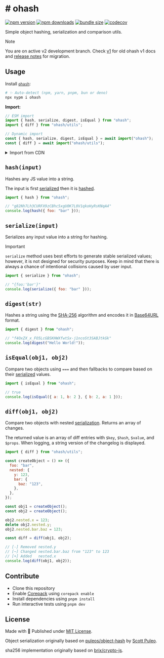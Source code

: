 # #️ ohash

<!-- automd:badges bundlephobia codecov -->

[![npm version](https://img.shields.io/npm/v/ohash)](https://npmjs.com/package/ohash)
[![npm downloads](https://img.shields.io/npm/dm/ohash)](https://npm.chart.dev/ohash)
[![bundle size](https://img.shields.io/bundlephobia/minzip/ohash)](https://bundlephobia.com/package/ohash)
[![codecov](https://img.shields.io/codecov/c/gh/unjs/ohash)](https://codecov.io/gh/unjs/ohash)

<!-- /automd -->

Simple object hashing, serialization and comparison utils.

> [!NOTE]
> You are on active v2 development branch. Check [v1](https://github.com/unjs/ohash/tree/v1) for old ohash v1 docs and [release notes](https://github.com/unjs/ohash/releases/tag/v2.0.1) for migration.

## Usage

Install [`ohash`](https://www.npmjs.com/package/ohash):

```sh
# ✨ Auto-detect (npm, yarn, pnpm, bun or deno)
npx nypm i ohash
```

**Import:**

```js
// ESM import
import { hash, serialize, digest, isEqual } from "ohash";
import { diff } from "ohash/utils";

// Dynamic import
const { hash, serialize, digest, isEqual } = await import("ohash");
const { diff } = await import("ohash/utils");
```

<details>
  <summary>Import from CDN</summary>

```js
import { hash, serialize, digest, isEqual } from "https://esm.sh/ohash";
import { diff } from "https://esm.sh/ohash/utils";

// Dynamic import
const { hash, serialize, digest, isEqual } = await import(
  "https://esm.sh/ohash"
);
const { diff } = await import("https://esm.sh/ohash/utils");
```

</details>

## `hash(input)`

Hashes any JS value into a string.

The input is first [serialized](#serializeinput) then it is [hashed](#digeststr).

```js
import { hash } from "ohash";

// "g82Nh7Lh3CURFX9zCBhc5xgU0K7L0V1qkoHyRsKNqA4"
console.log(hash({ foo: "bar" }));
```

## `serialize(input)`

Serializes any input value into a string for hashing.

> [!IMPORTANT]
> `serialize` method uses best efforts to generate stable serialized values; however, it is not designed for security purposes. Keep in mind that there is always a chance of intentional collisions caused by user input.

```js
import { serialize } from "ohash";

// "{foo:'bar'}"
console.log(serialize({ foo: "bar" }));
```

## `digest(str)`

Hashes a string using the [SHA-256](https://en.wikipedia.org/wiki/SHA-2) algorithm and encodes it in [Base64URL](https://base64.guru/standards/base64url) format.

```ts
import { digest } from "ohash";

// "f4OxZX_x_FO5LcGBSKHWXfwtSx-j1ncoSt3SABJtkGk"
console.log(digest("Hello World!"));
```

## `isEqual(obj1, obj2)`

Compare two objects using `===` and then fallbacks to compare based on their [serialized](#serializeinput) values.

```js
import { isEqual } from "ohash";

// true
console.log(isEqual({ a: 1, b: 2 }, { b: 2, a: 1 }));
```

## `diff(obj1, obj2)`

Compare two objects with nested [serialization](#serializeinput-options). Returns an array of changes.

The returned value is an array of diff entries with `$key`, `$hash`, `$value`, and `$props`. When logging, a string version of the changelog is displayed.

```js
import { diff } from "ohash/utils";

const createObject = () => ({
  foo: "bar",
  nested: {
    y: 123,
    bar: {
      baz: "123",
    },
  },
});

const obj1 = createObject();
const obj2 = createObject();

obj2.nested.x = 123;
delete obj2.nested.y;
obj2.nested.bar.baz = 123;

const diff = diff(obj1, obj2);

// [-] Removed nested.y
// [~] Changed nested.bar.baz from "123" to 123
// [+] Added   nested.x
console.log(diff(obj1, obj2));
```

## Contribute

- Clone this repository
- Enable [Corepack](https://github.com/nodejs/corepack) using `corepack enable`
- Install dependencies using `pnpm install`
- Run interactive tests using `pnpm dev`

## License

Made with 💛 Published under [MIT License](./LICENSE).

Object serialization originally based on [puleos/object-hash](https://github.com/puleos/object-hash) by [Scott Puleo](https://github.com/puleos/).

sha256 implementation originally based on [brix/crypto-js](https://github.com/brix/crypto-js).
